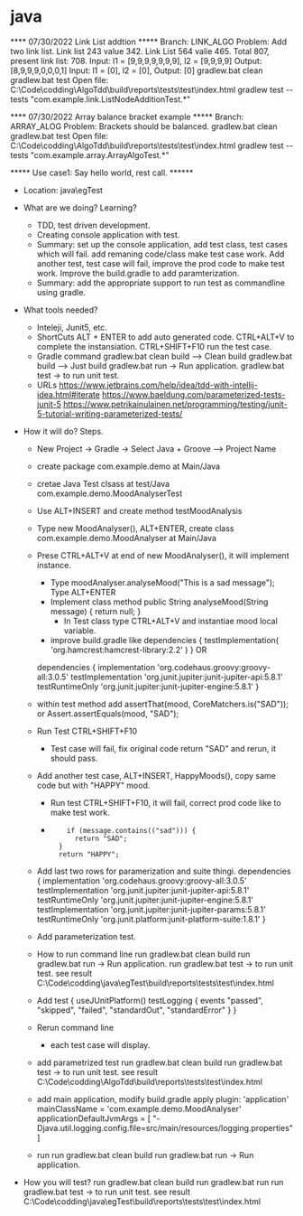# java
**** 07/30/2022 Link List addtion *****
Branch: LINK_ALGO
Problem: Add two link list. Link list 243 value 342. Link List 564 valie 465. Total 807, present link list: 708.
	Input: l1 = [9,9,9,9,9,9,9], l2 = [9,9,9,9] Output: [8,9,9,9,0,0,0,1]
	Input: l1 = [0], l2 = [0], Output: [0]
gradlew.bat clean
gradlew.bat test 
Open file: C:\Code\codding\AlgoTdd\build\reports\tests\test\index.html
gradlew test --tests "com.example.link.ListNodeAdditionTest.*"

**** 07/30/2022 Array balance bracket example *****
Branch: ARRAY_ALOG
Problem: Brackets should be balanced.
gradlew.bat clean
gradlew.bat test 
Open file: C:\Code\codding\AlgoTdd\build\reports\tests\test\index.html
gradlew test --tests "com.example.array.ArrayAlgoTest.*"

***** Use case1: Say hello world, rest call. ******
* Location: java\egTest
* What are we doing? Learning?
	* TDD, test driven development.
	* Creating console application with test.
	* Summary:
		set up the console application, add test class, test cases which will fail. 
		add remaning code/class make test case work. 
		Add another test, test case will fail, improve the prod code to make test work. 
		Improve the build.gradle to add paramterization. 
	* Summary:
		add the appropriate support to run test as commandline using gradle. 
* What tools needed?
	* Inteleji, Junit5, etc.
	* ShortCuts
		ALT + ENTER to add auto generated code.
		CTRL+ALT+V to complete the instansiation.
		CTRL+SHIFT+F10 run the test case.
	* Gradle command
		gradlew.bat clean build --> Clean build
		gradlew.bat build --> Just build
		gradlew.bat run -> Run application.
		gradlew.bat test -> to run unit test.
	* URLs
		https://www.jetbrains.com/help/idea/tdd-with-intellij-idea.html#iterate
		https://www.baeldung.com/parameterized-tests-junit-5
		https://www.petrikainulainen.net/programming/testing/junit-5-tutorial-writing-parameterized-tests/
* How it will do? Steps.
	* New Project -> Gradle -> Select Java + Groove --> Project Name 
	* create package com.example.demo at Main/Java
	* cretae Java Test clsass at test/Java com.example.demo.MoodAnalyserTest
	* Use ALT+INSERT and create method testMoodAnalysis
	* Type new MoodAnalyser(), ALT+ENTER, create class com.example.demo.MoodAnalyser at Main/Java
	* Prese CTRL+ALT+V at end of new MoodAnalyser(), it will implement instance.
		* Type moodAnalyser.analyseMood("This is a sad message"); Type ALT+ENTER
		* Implement class method 
		    public String analyseMood(String message) {
		        return null;
    			}
    		* In Test class type CTRL+ALT+V and instantiae mood local variable.
    	* improve build.gradle like
    		dependencies {
		    testImplementation(
		            'org.hamcrest:hamcrest-library:2.2'
		    )
		} OR
		
		dependencies {
		    implementation 'org.codehaus.groovy:groovy-all:3.0.5'
		    testImplementation 'org.junit.jupiter:junit-jupiter-api:5.8.1'
		    testRuntimeOnly 'org.junit.jupiter:junit-jupiter-engine:5.8.1'
		}
	* within test method add
		assertThat(mood, CoreMatchers.is("SAD"));
		or Assert.assertEquals(mood, "SAD");
	* Run Test CTRL+SHIFT+F10
		* Test case will fail, fix original code return "SAD" and rerun, it should pass.
	* Add another test case, ALT+INSERT, HappyMoods(), copy same code but with "HAPPY" mood. 
		* Run test CTRL+SHIFT+F10, it will fail, correct prod code like to make test work. 
		*         if (message.contains(("sad"))) {
				    return "SAD";
				}
				return "HAPPY";

	* Add last two rows for paramerization and suite thingi. 
		dependencies {
		    implementation 'org.codehaus.groovy:groovy-all:3.0.5'
		    testImplementation 'org.junit.jupiter:junit-jupiter-api:5.8.1'
		    testRuntimeOnly 'org.junit.jupiter:junit-jupiter-engine:5.8.1'
		    testImplementation 'org.junit.jupiter:junit-jupiter-params:5.8.1'
		    testRuntimeOnly 'org.junit.platform:junit-platform-suite:1.8.1'
		}
	* Add parameterization test. 
	* How to run command line
		run gradlew.bat clean build
		run gradlew.bat run -> Run application.
		run gradlew.bat test -> to run unit test.
			see result C:\Code\codding\java\egTest\build\reports\tests\test\index.html
	* Add
		test {
		    useJUnitPlatform()
		    testLogging {
			events "passed", "skipped", "failed", "standardOut", "standardError"
		    }
		}
	* Rerun command line
		* each test case will display.
	* add parametrized test
		run gradlew.bat clean build
		run gradlew.bat test -> to run unit test.
			see result C:\Code\codding\AlgoTdd\build\reports\tests\test\index.html
	* add main application, modify build.gradle
		apply plugin: 'application'
		mainClassName = 'com.example.demo.MoodAnalyser'
		applicationDefaultJvmArgs = [
			"-Djava.util.logging.config.file=src/main/resources/logging.properties"
		]
	* run 
		run gradlew.bat clean build
		run gradlew.bat run -> Run application.

* How you will test? 
		run gradlew.bat clean build
		run gradlew.bat run
		run gradlew.bat test -> to run unit test.
			see result C:\Code\codding\java\egTest\build\reports\tests\test\index.html
